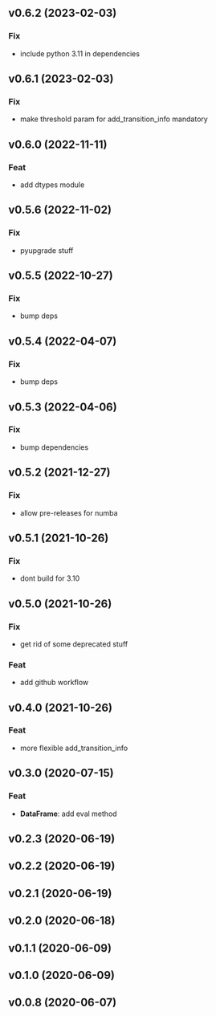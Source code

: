 ## v0.6.2 (2023-02-03)

### Fix

- include python 3.11 in dependencies

## v0.6.1 (2023-02-03)

### Fix

- make threshold param for add_transition_info mandatory

## v0.6.0 (2022-11-11)

### Feat

- add dtypes module

## v0.5.6 (2022-11-02)

### Fix

- pyupgrade stuff

## v0.5.5 (2022-10-27)

### Fix

- bump deps

## v0.5.4 (2022-04-07)

### Fix

- bump deps

## v0.5.3 (2022-04-06)

### Fix

- bump dependencies

## v0.5.2 (2021-12-27)

### Fix

- allow pre-releases for numba

## v0.5.1 (2021-10-26)

### Fix

- dont build for 3.10

## v0.5.0 (2021-10-26)

### Fix

- get rid of some deprecated stuff

### Feat

- add github workflow

## v0.4.0 (2021-10-26)

### Feat

- more flexible add_transition_info

## v0.3.0 (2020-07-15)

### Feat

- **DataFrame**: add eval method

## v0.2.3 (2020-06-19)

## v0.2.2 (2020-06-19)

## v0.2.1 (2020-06-19)

## v0.2.0 (2020-06-18)

## v0.1.1 (2020-06-09)

## v0.1.0 (2020-06-09)

## v0.0.8 (2020-06-07)
